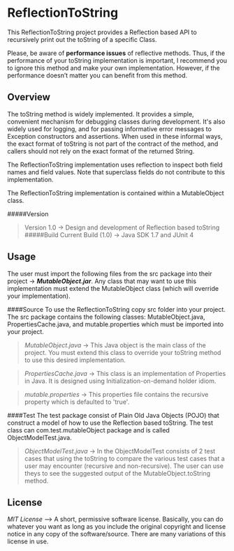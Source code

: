 # ReflectionToString

This ReflectionToString project provides a Reflection based API to recursively print out the toString of a specific Class.

Please, be aware of **performance issues** of reflective methods. Thus, if the performance of your toString implementation is important, I recommend you to ignore this method and make your own implementation. However, if the performance doesn’t matter you can benefit from this method.

Overview
------------------------------
The toString method is widely implemented. It provides a simple, convenient mechanism for debugging classes during development. It's also widely used for logging, and for passing informative error messages to Exception constructors and assertions. When used in these informal ways, the exact format of toString is not part of the contract of the method, and callers should not rely on the exact format of the returned String.

The ReflectionToString implementation uses reflection to inspect both field names and field values. Note that superclass fields do not contribute to this implementation. 

The ReflectionToString implementation is contained within a MutableObject class.

#####Version
>Version 1.0 -> Design and development of Reflection based toString
#####Build
>Current Build (1.0) -> Java SDK 1.7 and JUnit 4

Usage
------------------------------
The user must import the following files from the src package into their project -> ***MutableObject.jar***. Any class that may want to use this implementation must extend the MutableObject class (which will override your implementation).

####Source
To use the ReflectionToString copy src folder into your project. The src package contains the following classes: MutableObject.java, PropertiesCache.java, and mutable.properties which must be imported into your project.  

>*MutableObject.java* -> This Java object is the main class of the project. You must extend this class to override your toString method to use this desired implementation.

>*PropertiesCache.java* -> This class is an implementation of Properties in Java. It is designed using Initialization-on-demand holder idiom.

>*mutable.properties* -> This properties file contains the recursive property which is defaulted to 'true'. 

####Test
The test package consist of Plain Old Java Objects (POJO) that construct a model of how to use the Reflection based toString. The test class can com.test.mutableObject package and is called ObjectModelTest.java. 

>*ObjectModelTest.java* -> In the ObjectModelTest consists of 2 test cases that using the toString to compare the various test cases that a user may encounter (recursive and non-recursive). The user can use theys to see the suggested output of the MutableObject.toString method.

License
------------------------------

*MIT License* --> A short, permissive software license. Basically, you can do whatever you want as long as you include the original copyright and license notice in any copy of the software/source.  There are many variations of this license in use.
